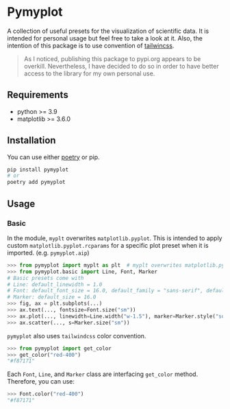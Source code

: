 # Pymyplot

A collection of useful presets for the visualization of scientific data. It is intended for personal usage but feel free to take a look at it. Also, the intention of this package is to use convention of [tailwincss](www.tailwindcss.com).

> As I noticed, publishing this package to pypi.org appears to be overkill. Nevertheless, I have decided to do so in order to have better access to the library for my own personal use.

## Requirements

- python >= 3.9
- matplotlib >= 3.6.0

## Installation

You can use either [poetry](https://python-poetry.org) or pip.

```bash
pip install pymyplot
# or
poetry add pymyplot
```

## Usage

### Basic

In the module, `myplt` overwrites `matplotlib.pyplot`. This is intended to apply custom `matplotlib.pyplot.rcparams` for a specific plot preset when it is imported. (e.g. `pymyplot.aip`)

```python
>>> from pymyplot import myplt as plt  # myplt overwrites matplotlib.pyplot
>>> from pymyplot.basic import Line, Font, Marker
# Basic presets come with
# Line: default_linewidth = 1.0
# Font: default_font_size = 16.0, default_family = "sans-serif", default_font = "Helvetica"
# Marker: default_size = 16.0
>>> fig, ax = plt.subplots(...)
>>> ax.text(..., fontsize=Font.size("sm"))
>>> ax.plot(..., linewidth=Line.width("w-1.5"), marker=Marker.style("solid"))
>>> ax.scatter(..., s=Marker.size("sm"))
```

`pymyplot` also uses `tailwindcss` color convention.

```python
>>> from pymyplot import get_color
>>> get_color("red-400")
"#f87171"
```

Each `Font`, `Line`, and `Marker` class are interfacing `get_color` method. Therefore, you can use:

```python
>>> Font.color("red-400")
"#f87171"
```
